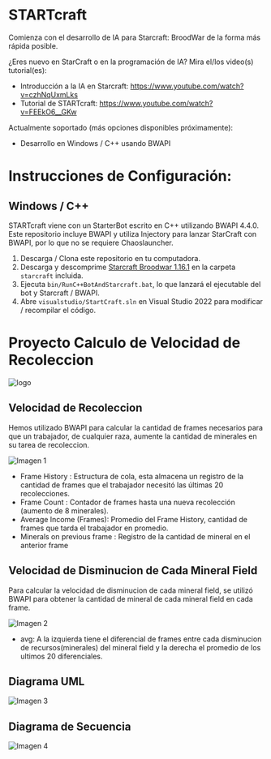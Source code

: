 # STARTcraft

Comienza con el desarrollo de IA para Starcraft: BroodWar de la forma más rápida posible.

¿Eres nuevo en StarCraft o en la programación de IA? Mira el/los video(s) tutorial(es):
* Introducción a la IA en Starcraft: https://www.youtube.com/watch?v=czhNqUxmLks
* Tutorial de STARTcraft: https://www.youtube.com/watch?v=FEEkO6__GKw

Actualmente soportado (más opciones disponibles próximamente):
* Desarrollo en Windows / C++ usando BWAPI

# Instrucciones de Configuración:

## Windows / C++

STARTcraft viene con un StarterBot escrito en C++ utilizando BWAPI 4.4.0. Este repositorio incluye BWAPI y utiliza Injectory para lanzar StarCraft con BWAPI, por lo que no se requiere Chaoslauncher.

1. Descarga / Clona este repositorio en tu computadora.
2. Descarga y descomprime [Starcraft Broodwar 1.16.1](http://www.cs.mun.ca/~dchurchill/startcraft/scbw_bwapi440.zip) en la carpeta `starcraft` incluida.
3. Ejecuta `bin/RunC++BotAndStarcraft.bat`, lo que lanzará el ejecutable del bot y Starcraft / BWAPI.
4. Abre `visualstudio/StartCraft.sln` en Visual Studio 2022 para modificar / recompilar el código.

# Proyecto Calculo de Velocidad de Recoleccion
![logo](images/logo.png)

## Velocidad de Recoleccion

Hemos utilizado BWAPI para calcular la cantidad de frames necesarios para que un trabajador, de cualquier raza, aumente la cantidad de minerales en su tarea de recoleccion.

![Imagen 1](images/p1.jpeg)

* Frame History : Estructura de cola, esta almacena un registro de la cantidad de frames que el trabajador necesitó las últimas 20 recolecciones.
* Frame Count : Contador de frames hasta una nueva recolección (aumento de 8 minerales).
* Average Income (Frames): Promedio del Frame History, cantidad de frames que tarda el trabajador en promedio. 
* Minerals on previous frame : Registro de la cantidad de mineral en el anterior frame

## Velocidad de Disminucion de Cada Mineral Field

Para calcular la velocidad de disminucion de cada mineral field, se utilizó BWAPI para obtener la cantidad de mineral de cada mineral field en cada frame.

![Imagen 2](images/p2.png)
* avg: A la izquierda tiene el diferencial de frames entre cada disminucion de recursos(minerales) del mineral field y la derecha el promedio de los ultimos 20 diferenciales.

## Diagrama UML

![Imagen 3](images/p1p2uml.png)

## Diagrama de Secuencia
![Imagen 4](images/p1p2sec.png)